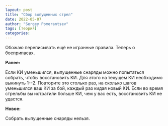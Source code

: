 ```yaml
---
layout: post
title: "Сбор выпущенных стрел"
date: 2022-05-07
author: "Sergey Pomerantsev"
tags: [теория]
categories:
---
```


Обожаю переписывать ещё не игранные правила. Теперь о боеприпасах.

**Ранее:**

Если КИ уменьшился, выпущенные снаряды можно попытаться собрать, чтобы восстановить КИ. Для этого на текущем КИ необходимо выкинуть 1--2. Повторите это столько раз, на сколько шагов уменьшился ваш КИ за бой, каждый раз кидая новый КИ. Если во время стрельбы вы истратили больше КИ, чем у вас есть, восстановить КИ не удастся.

**Новое:**

Собрать выпущенные снаряды нельзя.
